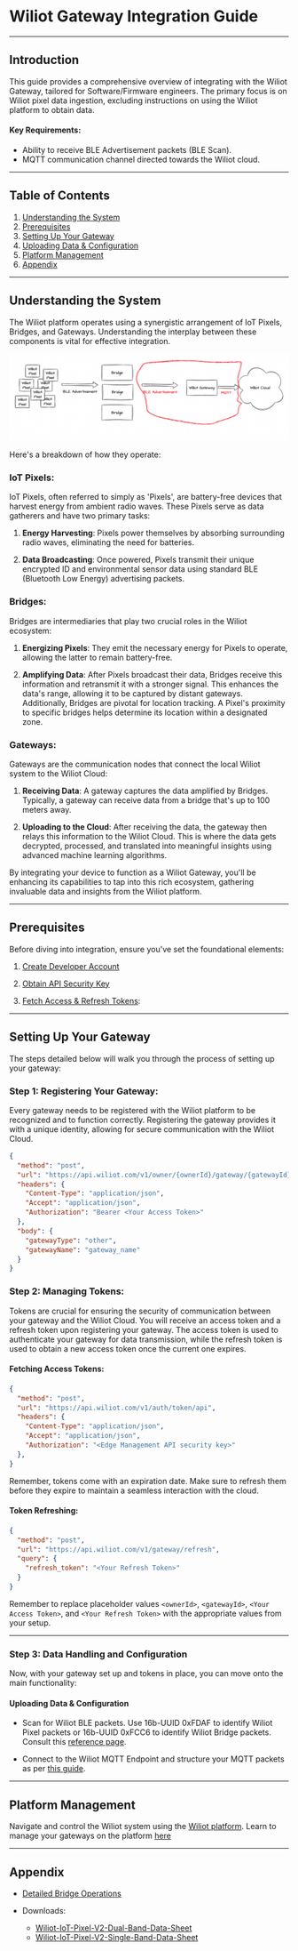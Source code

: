 # Wiliot Gateway Integration Guide


* * * * *

## Introduction


This guide provides a comprehensive overview of integrating with the Wiliot Gateway, tailored for Software/Firmware engineers. The primary focus is on Wiliot pixel data ingestion, excluding instructions on using the Wiliot platform to obtain data.

#### Key Requirements:

-   Ability to receive BLE Advertisement packets (BLE Scan).
-   MQTT communication channel directed towards the Wiliot cloud.

* * * * *

Table of Contents
-----------------

1.  [Understanding the System](#understanding-the-system)
2.  [Prerequisites](#prerequisites)
3.  [Setting Up Your Gateway](#setting-up-your-gateway)
4.  [Uploading Data & Configuration](#uploading-data-&-configuration)
5.  [Platform Management](#platform-management)
6.  [Appendix](#appendix)

* * * * *

## Understanding the System

The Wiliot platform operates using a synergistic arrangement of IoT Pixels, Bridges, and Gateways. Understanding the interplay between these components is vital for effective integration. 

![WiliotNetworkHLDiagram.png](integration.png)

Here's a breakdown of how they operate:


### IoT Pixels:

IoT Pixels, often referred to simply as 'Pixels', are battery-free devices that harvest energy from ambient radio waves. These Pixels serve as data gatherers and have two primary tasks:

1.  **Energy Harvesting**: Pixels power themselves by absorbing surrounding radio waves, eliminating the need for batteries.

2.  **Data Broadcasting**: Once powered, Pixels transmit their unique encrypted ID and environmental sensor data using standard BLE (Bluetooth Low Energy) advertising packets.

### Bridges:

Bridges are intermediaries that play two crucial roles in the Wiliot ecosystem:

1.  **Energizing Pixels**: They emit the necessary energy for Pixels to operate, allowing the latter to remain battery-free.

2.  **Amplifying Data**: After Pixels broadcast their data, Bridges receive this information and retransmit it with a stronger signal. This enhances the data's range, allowing it to be captured by distant gateways. Additionally, Bridges are pivotal for location tracking. A Pixel's proximity to specific bridges helps determine its location within a designated zone.

### Gateways:

Gateways are the communication nodes that connect the local Wiliot system to the Wiliot Cloud:

1.  **Receiving Data**: A gateway captures the data amplified by Bridges. Typically, a gateway can receive data from a bridge that's up to 100 meters away.

2.  **Uploading to the Cloud**: After receiving the data, the gateway then relays this information to the Wiliot Cloud. This is where the data gets decrypted, processed, and translated into meaningful insights using advanced machine learning algorithms.

By integrating your device to function as a Wiliot Gateway, you'll be enhancing its capabilities to tap into this rich ecosystem, gathering invaluable data and insights from the Wiliot platform.

* * * * *

## Prerequisites


Before diving into integration, ensure you've set the foundational elements:

1.  [Create Developer Account](https://support.wiliot.com/hc/en-us/articles/10331376472083-Cloud-Platform-Account-Management)

2.  [Obtain API Security Key](https://support.wiliot.com/hc/en-us/articles/360051046433-Wiliot-API-Authentication)

3.  [Fetch Access & Refresh Tokens](authentication-overview.md):




* * * * *

## Setting Up Your Gateway

The steps detailed below will walk you through the process of setting up your gateway:

### Step 1: Registering Your Gateway:

Every gateway needs to be registered with the Wiliot platform to be recognized and to function correctly. Registering the gateway provides it with a unique identity, allowing for secure communication with the Wiliot Cloud.



```json http
{
  "method": "post",
  "url": "https://api.wiliot.com/v1/owner/{ownerId}/gateway/{gatewayId}/mobile",
  "headers": {
    "Content-Type": "application/json",
    "Accept": "application/json",
    "Authorization": "Bearer <Your Access Token>"
  },
  "body": {
    "gatewayType": "other",
    "gatewayName": "gateway_name"
  }
}
```
### Step 2: Managing Tokens:
Tokens are crucial for ensuring the security of communication between your gateway and the Wiliot Cloud. You will receive an access token and a refresh token upon registering your gateway. The access token is used to authenticate your gateway for data transmission, while the refresh token is used to obtain a new access token once the current one expires.

#### Fetching Access Tokens: 

```json http
{
  "method": "post",
  "url": "https://api.wiliot.com/v1/auth/token/api",
  "headers": {
    "Content-Type": "application/json",
    "Accept": "application/json",
    "Authorization": "<Edge Management API security key>"
  },
}
```

Remember, tokens come with an expiration date. Make sure to refresh them before they expire to maintain a seamless interaction with the cloud.

#### Token Refreshing:

```json http
{
  "method": "post",
  "url": "https://api.wiliot.com/v1/gateway/refresh",
  "query": {
    "refresh_token": "<Your Refresh Token>"
  }
}
```

Remember to replace placeholder values `<ownerId>`, `<gatewayId>`, `<Your Access Token>`, and `<Your Refresh Token>` with the appropriate values from your setup.

* * * * *

### Step 3: Data Handling and Configuration

Now, with your gateway set up and tokens in place, you can move onto the main functionality:

#### Uploading Data & Configuration


-   Scan for Wiliot BLE packets.  Use 16b-UUID 0xFDAF to identify Wiliot Pixel packets or 16b-UUID 0xFCC6 to identify Wiliot Bridge packets. Consult this [reference page](https://support.wiliot.com/hc/en-us/articles/360025587633-IoT-Pixel-Ephemeral-ID-Format-Details).

-   Connect to the Wiliot MQTT Endpoint and structure your MQTT packets as per [this guide](https://support.wiliot.com/hc/en-us/articles/4411107792531).

* * * * *

## Platform Management


Navigate and control the Wiliot system using the [Wiliot platform](https://platform.wiliot.com/). Learn to manage your gateways on the platform [here](/docs/Getting-Started/Managing-and-Monitoring-Gateways-with-the-Wiliot-Platform.md)

* * * * *

## Appendix


-   [Detailed Bridge Operations](docs/Bridges/Bridge-Operations.md)

-   Downloads:

    -   [Wiliot-IoT-Pixel-V2-Dual-Band-Data-Sheet](https://support.wiliot.com/hc/en-us/articles/4408214014867-Wiliot-IoT-Pixel-V2-Dual-Band-Data-Sheet)
    -   [Wiliot-IoT-Pixel-V2-Single-Band-Data-Sheet](https://support.wiliot.com/hc/en-us/articles/4403387470483-Wiliot-IoT-Pixel-V2-Single-Band-Data-Sheet)
